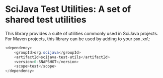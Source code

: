 # SciJava Test Utilities: A set of shared test utilities

This library provides a suite of utilities commonly used in SciJava projects. For Maven projects, this library can be used by adding to your `pom.xml`:

```java
<dependency>
	<groupId>org.scijava</groupId>
	<artifactId>scijava-test-utils</artifactId>
	<version>0-SNAPSHOT</version>
	<scope>test</scope>
</dependency>
```